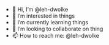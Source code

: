 - 👋 Hi, I’m @leh-dwolke
- 👀 I’m interested in things
- 🌱 I’m currently learning things
- 💞️ I’m looking to collaborate on thing
- 📫 How to reach me: @leh-dwolke

<!---
leh-dwolke/leh-dwolke is a ✨ special ✨ repository because its `README.md` (this file) appears on your GitHub profile.
You can click the Preview link to take a look at your changes.
--->

